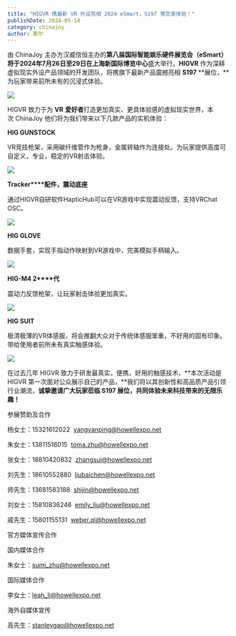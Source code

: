 ```yaml
---
title: "HIGVR 携最新 VR 外设亮相 2024 eSmart，S197 等您来体验！"
publishDate: 2024-05-14
category: chinajoy
author: 莱尔
---
```


由 ChinaJoy 主办方汉威信恒主办的**第八届国际智能娱乐硬件展览会（eSmart）**将于**2024年7月26日至29日在上海新国际博览中心**盛大举行。**HIGVR** 作为深耕虚拟现实外设产品领域的开发团队，将携旗下最新产品震撼亮相 **S197** **展位，**为玩家带来前所未有的沉浸式体验。

![](https://ec-net-1251389766.cos.ap-shanghai.myqcloud.com/wp-content/uploads/2024/05/20240514204443781.jpg)

HIGVR 致力于为 **VR** **爱好者**打造更加真实、更具体验感的虚拟现实世界，本次 ChinaJoy 他们将为我们带来以下几款产品的实机体验：

**HIG GUNSTOCK**

VR竞技枪架，采用碳纤维管作为枪身，金属转轴作为连接处。为玩家提供高度可自定义，专业，稳定的VR射击体验。

![](https://ec-net-1251389766.cos.ap-shanghai.myqcloud.com/wp-content/uploads/2024/05/20240514204502945.jpg)

**Tracker****配件，震动底座**

通过HIGVR自研软件HapticHub可以在VR游戏中实现震动反馈，支持VRChat OSC。

![](https://ec-net-1251389766.cos.ap-shanghai.myqcloud.com/wp-content/uploads/2024/05/20240514204505169.jpg)

**HIG GLOVE**

数据手套，实现手指动作映射到VR游戏中，完美模拟手柄输入。

![](https://ec-net-1251389766.cos.ap-shanghai.myqcloud.com/wp-content/uploads/2024/05/20240514204522897.jpg)

**HIG-M4 2****代**

震动力反馈枪架，让玩家射击体验更加真实。

![](https://ec-net-1251389766.cos.ap-shanghai.myqcloud.com/wp-content/uploads/2024/05/20240514204525304.jpg)

**HIG SUIT**

极清极薄的VR体感服，将会推翻大众对于传统体感服笨重，不好用的固有印象。带给使用者前所未有真实触感体验。

![](https://ec-net-1251389766.cos.ap-shanghai.myqcloud.com/wp-content/uploads/2024/05/20240514204539252.jpg)

在过去几年 HIGVR 致力于研发最真实，便携，好用的触感技术，**本次活动是 HIGVR 第一次面对公众展示自己的产品，**我们将以其创新性和高品质产品引领行业潮流，**诚挚邀请广大玩家莅临 S197 展位，共同体验未来科技带来的无限乐趣！**

参展赞助及合作

杨女士：15321612022  [yangyanping@howellexpo.net](mailto:yangyanping@howellexpo.net)

朱女士：13811516015  toma.zhu@howellexpo.net

张女士：18810420832  zhangsui@howellexpo.net

刘先生：18610552880  liubaichen@howellexpo.net

师先生：13681583188  [shijin@howellexpo.net](mailto:shijin@howellexpo.net)

刘女士：15810836246  [emily\_liu@howellexpo.net](mailto:emily_liu@howellexpo.net)

戚先生：15801155131  weber.qi@howellexpo.net  
  

官方媒体宣传合作

国内媒体合作

朱女士：[sumi\_zhu@howellexpo.net](mailto:sumi_zhu@howellexpo.net)

国际媒体合作

李女士：[leah\_li@howellexpo.net](mailto:leah_li@howellexpo.net)

海外自媒体宣传

高先生：stanleygao@howellexpo.net
